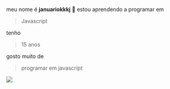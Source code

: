 meu nome é **januariokkkj** :cowboy_hat_face:
estou aprendendo a programar em
> Javascript

tenho 
>  15 anos

gosto muito de 
> programar em javascript 

![](	https://img.shields.io/badge/JavaScript-323330?style=for-the-badge&logo=javascript&logoColor=F7DF1E)
